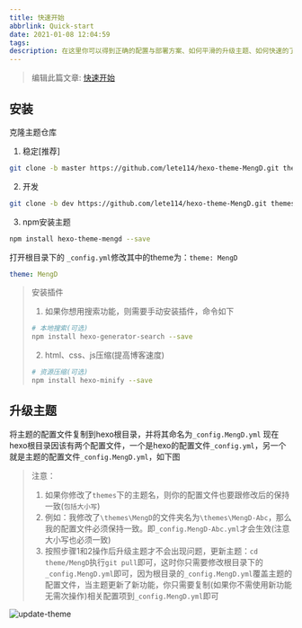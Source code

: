```yaml
---
title: 快速开始
abbrlink: Quick-start
date: 2021-01-08 12:04:59
tags:
description: 在这里你可以得到正确的配置与部署方案、如何平滑的升级主题、如何快速的了解MengD、如何安装插件与配置插件
---
```


>编辑此篇文章: [快速开始](https://github.com/lete114/hexo-theme-MengD/edit/docs/source/_posts/%E5%BF%AB%E9%80%9F%E5%BC%80%E5%A7%8B.md)

## 安装

克隆主题仓库

1. 稳定[推荐]
``` bash
git clone -b master https://github.com/lete114/hexo-theme-MengD.git themes/MengD
```

2. 开发
``` bash
git clone -b dev https://github.com/lete114/hexo-theme-MengD.git themes/MengD
```

3. npm安装主题
``` bash
npm install hexo-theme-mengd --save
```


打开根目录下的 `_config.yml`修改其中的theme为：`theme: MengD`
```yml
theme: MengD
```

>安装插件
>1. 如果你想用搜索功能，则需要手动安装插件，命令如下
>``` bash
># 本地搜索(可选)
>npm install hexo-generator-search --save 
>```
>2. html、css、js压缩(提高博客速度)
>``` bash
># 资源压缩(可选)
>npm install hexo-minify --save
>```

## 升级主题

将主题的配置文件复制到hexo根目录，并将其命名为`_config.MengD.yml`
现在hexo根目录因该有两个配置文件，一个是hexo的配置文件`_config.yml`，另一个就是主题的配置文件`_config.MengD.yml`，如下图

> 注意：
> 1. 如果你修改了`themes`下的主题名，则你的配置文件也要跟修改后的保持一致(`包括大小写`)
> 2. 例如：我修改了`\themes\MengD`的文件夹名为`\themes\MengD-Abc`，那么我的配置文件必须保持一致。即`_config.MengD-Abc.yml`才会生效(注意大小写也必须一致)
> 3. 按照步骤1和2操作后升级主题才不会出现问题，更新主题：`cd theme/MengD`执行`git pull`即可，这时你只需要修改根目录下的`_config.MengD.yml`即可，因为根目录的`_config.MengD.yml`覆盖主题的配置文件，当主题更新了新功能，你只需要复制(如果你不需使用新功能无需次操作)相关配置项到`_config.MengD.yml`即可

![update-theme](https://cdn.jsdelivr.net/gh/lete114/hexo-theme-mengd@gh-pages/img/update-theme.png)
